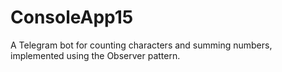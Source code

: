 # ConsoleApp15
A Telegram bot for counting characters and summing numbers, implemented using the Observer pattern.
